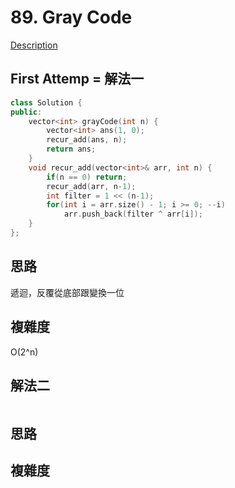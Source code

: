# 89. Gray Code 

[Description](https://leetcode.com/problems/gray-code/description/)

## First Attemp = 解法一
```C++
class Solution {
public:
    vector<int> grayCode(int n) {
        vector<int> ans(1, 0);
        recur_add(ans, n);
        return ans;
    }
    void recur_add(vector<int>& arr, int n) {
        if(n == 0) return;
        recur_add(arr, n-1);
        int filter = 1 << (n-1);
        for(int i = arr.size() - 1; i >= 0; --i)
            arr.push_back(filter ^ arr[i]);
    }
};
```
## 思路
遞迴，反覆從底部跟變換一位

## 複雜度
O(2^n)

## 解法二
```C++
```
## 思路

## 複雜度